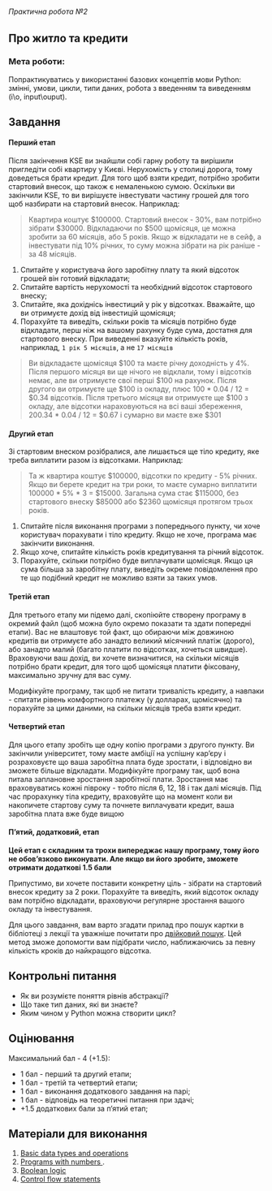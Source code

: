 ###### Практична робота №2
## Про житло та кредити

### Мета роботи:
Попрактикуватись у використанні базових концептів мови Python: змінні, умови, цикли, типи даних, робота з введенням та виведенням (i\o, input\ouput).

## Завдання

#### Перший етап
Після закінчення KSE ви знайшли собі гарну роботу та вирішили пригледіти собі квартиру у Києві. Нерухомість у столиці дорога, тому доведеться брати кредит. Для того щоб взяти кредит, потрібно зробити стартовий внесок, що також є немаленькою сумою. Оскільки ви закінчили KSE, то ви вирішуєте інвестувати частину грошей для того щоб назбирати на стартовий внесок. Наприклад:

> Квартира коштує $100000. Стартовий внесок - 30%, вам потрібно зібрати $30000. Відкладаючи по $500 щомісяця, це можна зробити за 60 місяців, або 5 років. Якщо ж відкладати не в сейф, а інвестувати під 10% річних, то суму можна зібрати на рік раніше - за 48 місяців.
1. Спитайте у користувача його заробітну плату та який відсоток грошей він готовий відкладати;
2. Спитайте вартість нерухомості та необхідний відсоток стартового внеску;
3. Спитайте, яка дохіднісь інвестиций у рік у відсотках. Вважайте, що ви отримуєте дохід від інвестицій щомісяця;
4. Порахуйте та виведіть, скільки років та місяців потрібно буде відкладати, перш ніж на вашому рахунку буде сума, достатня для стартового внеску. При виведенні вказуйте кількість років, наприклад, `1 рік 5 місяців`, а не `17 місяців`

> Ви відкладаєте щомісяця $100 та маєте річну доходність у 4%. Після першого місяця ви ще нічого не відклали, тому і відсотків немає, але ви отримуєте свої перші $100 на рахунок. Після другого ви отримуєте ще $100 із окладу, плюс 100 * 0.04 / 12 = $0.34 відсотків. Після третього місяця ви отримуєте ще $100 з окладу, але відсотки нараховуються на всі ваші збереження, 200.34 * 0.04 / 12 = $0.67 і сумарно ви маєте вже $301


#### Другий етап
Зі стартовим внеском розібралися, але лишається ще тіло кредиту, яке треба виплатити разом із відсотками. Наприклад:
> Та ж квартира коштує $100000, відсотки по кредиту - 5% річних. Якщо ви берете кредит на три роки, то маєте сумарно виплатити 100000 * 5% * 3 = $15000. Загальна сума стає $115000, без стартового внеску $85000 або $2360 щомісяця протягом трьох років.
1. Спитайте після виконання програми з попереднього пункту, чи хоче користувач порахувати і тіло кредиту. Якщо не хоче, програма має закінчити виконання.
2. Якщо хоче, спитайте кількість років кредитування та річний відсоток.
3. Порахуйте, скільки потрібно буде виплачувати щомісяця. Якщо ця сума більша за заробітну плату, виведіть окреме повідомлення про те що подібний кредит не можливо взяти за таких умов.

#### Третій етап
Для третього етапу ми підемо далі, скопіюйте створену програму в окремий файл (щоб можна було окремо показати та здати попередні етапи). Вас не влаштовує той факт, що обираючи між довжиною кредитів ви отримуєте або занадто великий місячний платіж (дорого), або занадто малий (багато платити по відсотках, хочеться швидше). Враховуючи ваш дохід, ви хочете визначитися, на скільки місяців потрібно брати кредит, для того щоб щомісяця платити фіксовану, максимально зручну для вас суму.

Модифікуйте програму, так щоб не питати тривалість кредиту, а навпаки - спитати рівень комфортного платежу (у долларах, щомісячно) та порахуйте за цими даними, на скільки місяців треба взяти кредит. 

#### Четвертий етап
Для цього етапу зробіть ще одну копію програми з другого пункту. Ви закінчили університет, тому маєте амбіції на успішну карʼєру і розраховуєте що ваша заробітна плата буде зростати, і відповідно ви зможете більше відкладати. Модифікуйте програму так, щоб вона питала заплановне зростання заробітної плати. Зростання має враховуватись кожні півроку - тобто після 6, 12, 18 і так далі місяців. Під час прорахунку тіла кредиту, враховуйте що на момент коли ви накопичете стартову суму та почнете виплачувати кредит, ваша заробітна плата вже буде вищою

#### Пʼятий, додатковий, етап
**Цей етап є складним та трохи випереджає нашу програму, тому його не обовʼязково виконувати. Але якщо ви його зробите, зможете отримати додаткові 1.5 бали**

Припустимо, ви хочете поставити конкретну ціль - зібрати на стартовий внесок кредиту за 2 роки. Порахуйте та виведіть, який відсоток окладу вам потрібно відкладати, враховуючи регулярне зростання вашого окладу та інвестування.

Для цього завдання, вам варто згадати прилад про пошук картки в бібліотеці з лекції та уважніше почитати про [двійковий пошук](https://en.wikipedia.org/wiki/Bisection_method). Цей метод зможе допомогти вам підібрати число, наближаючись за певну кількість кроків до найкращого відсотка.

## Контрольні питання
- Як ви розумієте поняття рівнів абстракції?
- Що таке тип даних, які ви знаєте?
- Яким чином у Python можна створити цикл?

## Оцінювання

Максимальний бал - 4 (+1.5):
- 1 бал - перший та другий етапи;
- 1 бал - третій та четвертий етапи;
- 1 бал - виконання додаткового завдання на парі;
- 1 бал - відповідь на теоретичні питання при здачі;
- +1.5 додаткових бали за пʼятий етап;


## Матеріали для виконання
1. [Basic data types and operations](https://hyperskill.org/knowledge-map/991?track=6)
2. [Programs with numbers
   ](https://hyperskill.org/learn/step/5872). 
3. [Boolean logic](https://hyperskill.org/knowledge-map/983?track=6)
4. [Control flow statements](https://hyperskill.org/knowledge-map/423?track=6)
